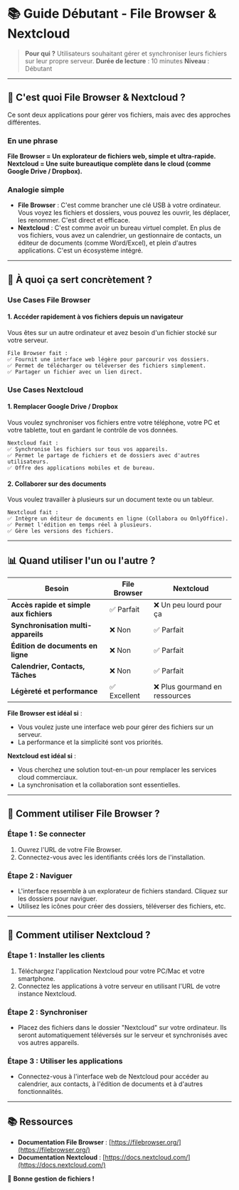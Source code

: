 # 📚 Guide Débutant - File Browser & Nextcloud

> **Pour qui ?** Utilisateurs souhaitant gérer et synchroniser leurs fichiers sur leur propre serveur.
> **Durée de lecture** : 10 minutes
> **Niveau** : Débutant

---

## 🤔 C'est quoi File Browser & Nextcloud ?

Ce sont deux applications pour gérer vos fichiers, mais avec des approches différentes.

### En une phrase
**File Browser = Un explorateur de fichiers web, simple et ultra-rapide.**
**Nextcloud = Une suite bureautique complète dans le cloud (comme Google Drive / Dropbox).**

### Analogie simple
- **File Browser** : C'est comme brancher une clé USB à votre ordinateur. Vous voyez les fichiers et dossiers, vous pouvez les ouvrir, les déplacer, les renommer. C'est direct et efficace.
- **Nextcloud** : C'est comme avoir un bureau virtuel complet. En plus de vos fichiers, vous avez un calendrier, un gestionnaire de contacts, un éditeur de documents (comme Word/Excel), et plein d'autres applications. C'est un écosystème intégré.

---

## 🎯 À quoi ça sert concrètement ?

### Use Cases File Browser

#### 1. **Accéder rapidement à vos fichiers depuis un navigateur**
Vous êtes sur un autre ordinateur et avez besoin d'un fichier stocké sur votre serveur.
```
File Browser fait :
✅ Fournit une interface web légère pour parcourir vos dossiers.
✅ Permet de télécharger ou téléverser des fichiers simplement.
✅ Partager un fichier avec un lien direct.
```

### Use Cases Nextcloud

#### 1. **Remplacer Google Drive / Dropbox**
Vous voulez synchroniser vos fichiers entre votre téléphone, votre PC et votre tablette, tout en gardant le contrôle de vos données.
```
Nextcloud fait :
✅ Synchronise les fichiers sur tous vos appareils.
✅ Permet le partage de fichiers et de dossiers avec d'autres utilisateurs.
✅ Offre des applications mobiles et de bureau.
```

#### 2. **Collaborer sur des documents**
Vous voulez travailler à plusieurs sur un document texte ou un tableur.
```
Nextcloud fait :
✅ Intègre un éditeur de documents en ligne (Collabora ou OnlyOffice).
✅ Permet l'édition en temps réel à plusieurs.
✅ Gère les versions des fichiers.
```

---

## 📊 Quand utiliser l'un ou l'autre ?

| Besoin | File Browser | Nextcloud |
|---|---|---|
| **Accès rapide et simple aux fichiers** | ✅ Parfait | ❌ Un peu lourd pour ça |
| **Synchronisation multi-appareils** | ❌ Non | ✅ Parfait |
| **Édition de documents en ligne** | ❌ Non | ✅ Parfait |
| **Calendrier, Contacts, Tâches** | ❌ Non | ✅ Parfait |
| **Légèreté et performance** | ✅ Excellent | ❌ Plus gourmand en ressources |

**File Browser est idéal si** :
- Vous voulez juste une interface web pour gérer des fichiers sur un serveur.
- La performance et la simplicité sont vos priorités.

**Nextcloud est idéal si** :
- Vous cherchez une solution tout-en-un pour remplacer les services cloud commerciaux.
- La synchronisation et la collaboration sont essentielles.

---

## 🚀 Comment utiliser File Browser ?

### Étape 1 : Se connecter
1. Ouvrez l'URL de votre File Browser.
2. Connectez-vous avec les identifiants créés lors de l'installation.

### Étape 2 : Naviguer
- L'interface ressemble à un explorateur de fichiers standard. Cliquez sur les dossiers pour naviguer.
- Utilisez les icônes pour créer des dossiers, téléverser des fichiers, etc.

---

## 🚀 Comment utiliser Nextcloud ?

### Étape 1 : Installer les clients
1. Téléchargez l'application Nextcloud pour votre PC/Mac et votre smartphone.
2. Connectez les applications à votre serveur en utilisant l'URL de votre instance Nextcloud.

### Étape 2 : Synchroniser
- Placez des fichiers dans le dossier "Nextcloud" sur votre ordinateur. Ils seront automatiquement téléversés sur le serveur et synchronisés avec vos autres appareils.

### Étape 3 : Utiliser les applications
- Connectez-vous à l'interface web de Nextcloud pour accéder au calendrier, aux contacts, à l'édition de documents et à d'autres fonctionnalités.

---

## 📚 Ressources

- **Documentation File Browser** : [https://filebrowser.org/](https://filebrowser.org/)
- **Documentation Nextcloud** : [https://docs.nextcloud.com/](https://docs.nextcloud.com/)

🎉 **Bonne gestion de fichiers !**
